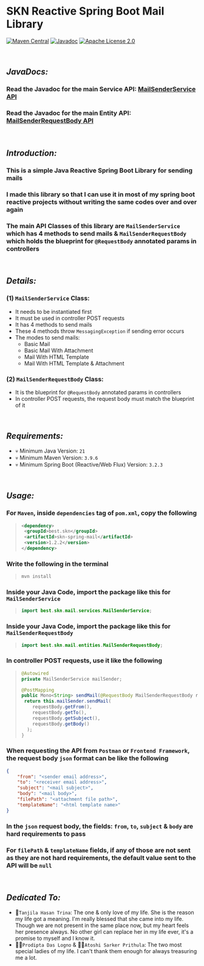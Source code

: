 # SKN Reactive Spring Boot Mail Library

[![Maven Central](https://img.shields.io/maven-central/v/best.skn/skn-spring-mail)](https://central.sonatype.com/artifact/best.skn/skn-spring-mail) [![Javadoc](https://javadoc.io/badge2/best.skn/skn-spring-mail/1.1.0/javadoc.svg)](https://javadoc.io/doc/best.skn/skn-spring-mail/1.1.0) [![Apache License 2.0](https://img.shields.io/badge/License-Apache_2.0-blue.svg)](https://opensource.org/licenses/Apache-2.0)

&nbsp;

## **_JavaDocs:_**

### Read the Javadoc for the main Service API: [MailSenderService API](https://javadoc.io/doc/best.skn/skn-spring-mail/latest/best/skn/mail/services/MailSenderService.html)

### Read the Javadoc for the main Entity API: [MailSenderRequestBody API](https://javadoc.io/doc/best.skn/skn-spring-mail/latest/best/skn/mail/entities/MailSenderRequestBody.html)

&nbsp;

## **_Introduction:_**

### This is a simple Java Reactive Spring Boot Library for sending mails

### I made this library so that I can use it in most of my spring boot reactive projects without writing the same codes over and over again

### The main API Classes of this library are `MailSenderService` which has 4 methods to send mails & `MailSenderRequestBody` which holds the blueprint for `@RequestBody` annotated params in controllers

&nbsp;

## **_Details:_**

### **(1) `MailSenderService` Class:**

- It needs to be instantiated first
- It must be used in controller POST requests
- It has 4 methods to send mails
- These 4 methods throw `MessagingException` if sending error occurs
- The modes to send mails:
  - Basic Mail
  - Basic Mail With Attachment
  - Mail With HTML Template
  - Mail With HTML Template & Attachment

### **(2) `MailSenderRequestBody` Class:**

- It is the blueprint for `@RequestBody` annotated params in controllers
- In controller POST requests, the request body must match the blueprint of it

&nbsp;

## **_Requirements:_**

- 💀 Minimum Java Version: `21`
- 💀 Minimum Maven Version: `3.9.6`
- 💀 Minimum Spring Boot (Reactive/Web Flux) Version: `3.2.3`

&nbsp;

## **_Usage:_**

### For `Maven`, inside `dependencies` tag of `pom.xml`, copy the following

> ```xml
> <dependency>
>  <groupId>best.skn</groupId>
>  <artifactId>skn-spring-mail</artifactId>
>  <version>1.2.2</version>
> </dependency>
> ```

### Write the following in the terminal

> ```zsh
> mvn install
> ```

### Inside your Java Code, import the package like this for `MailSenderService`

> ```java
> import best.skn.mail.services.MailSenderService;
> ```

### Inside your Java Code, import the package like this for `MailSenderRequestBody`

> ```java
> import best.skn.mail.entities.MailSenderRequestBody;
> ```

### In controller POST requests, use it like the following

> ```java
> @Autowired
> private MailSenderService mailSender;
>
> @PostMapping
> public Mono<String> sendMail(@RequestBody MailSenderRequestBody requestBody) throws MessagingException {
>  return this.mailSender.sendMail(
>     requestBody.getFrom(),
>     requestBody.getTo(),
>     requestBody.getSubject(),
>     requestBody.getBody()
>   );
> }
> ```

### When requesting the API from `Postman` or `Frontend Framework`, the request body `json` format can be like the following

```json
{
	"from": "<sender email address>",
	"to": "<receiver email address>",
	"subject": "<mail subject>",
	"body": "<mail body>",
	"filePath": "<attachment file path>",
	"templateName": "<html template name>"
}
```

### In the `json` request body, the fields: `from`, `to`, `subject` & `body` are hard requirements to pass

### For `filePath` & `templateName` fields, if any of those are not sent as they are not hard requirements, the default value sent to the API will be `null`

&nbsp;

## **_Dedicated To:_**

- 🌹`Tanjila Hasan Trina`: The one & only love of my life. She is the reason my life got a meaning. I'm really blessed that she came into my life. Though we are not present in the same place now, but my heart feels her presence always. No other girl can replace her in my life ever, it's a promise to myself and I know it.
- 👩‍🎨`Prodipta Das Logno` & 🧛‍♀️`Atoshi Sarker Prithula`: The two most special ladies of my life. I can't thank them enough for always treasuring me a lot.
